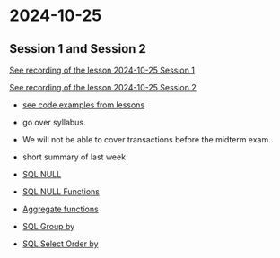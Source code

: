 # 2024-10-25

## Session 1 and Session 2

[See recording of the lesson 2024-10-25 Session 1]()

[See recording of the lesson 2024-10-25 Session 2]()

- [see code examples from lessons](codes-in-lesson-2024-10-25)

- go over syllabus. 
- We will not be able to cover transactions before the midterm exam.
- short summary of last week
- [SQL NULL](https://ati-ozgur.github.io/course-database/en/course-contents/sql-null-en.html)
- [SQL NULL Functions](https://ati-ozgur.github.io/course-database/en/course-contents/sql-null-functions-en.html)

- [Aggregate functions](https://ati-ozgur.github.io/course-database/en/course-contents/sql-aggregate-functions-en.html)
- [SQL Group by](https://ati-ozgur.github.io/course-database/en/course-contents/sql-group-by-en.html)
- [SQL Select Order by](https://ati-ozgur.github.io/course-database/en/course-contents/sql-orderby-en.html)